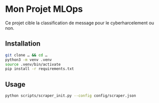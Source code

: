 # Mon Projet MLOps

Ce projet cible la classification de message pour le cyberharcelement ou non.

## Installation
```bash
git clone … && cd …
python3 -m venv .venv
source .venv/bin/activate
pip install -r requirements.txt
```

## Usage
```bash
python scripts/scraper_init.py --config config/scraper.json
```